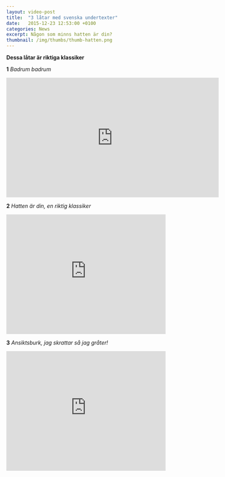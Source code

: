 ```yaml
---
layout: video-post
title:  "3 låtar med svenska undertexter"
date:   2015-12-23 12:53:00 +0100
categories: News
excerpt: Någon som minns hatten är din?
thumbnail: /img/thumbs/thumb-hatten.png
---
```


__Dessa låtar är riktiga klassiker__

__1__
_Badrum badrum_
<div class="post__video">
  <iframe width="560" height="315" src="https://www.youtube.com/embed/yrO4SZY_Af4" frameborder="0" allowfullscreen></iframe>
</div>

__2__
_Hatten är din, en riktig klassiker_
<div class="post__video">
  <iframe width="420" height="315" src="https://www.youtube.com/embed/fgdfcKtRQW8" frameborder="0" allowfullscreen></iframe>
</div>

__3__
_Ansiktsburk, jag skrattar så jag gråter!_
<div class="post__video">
  <iframe width="420" height="315" src="https://www.youtube.com/embed/an_8U-GDgwc" frameborder="0" allowfullscreen></iframe>
</div>
